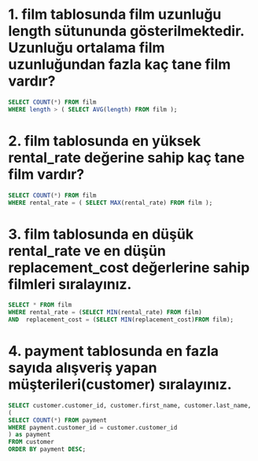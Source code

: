 # 1. film tablosunda film uzunluğu length sütununda gösterilmektedir. Uzunluğu ortalama film uzunluğundan fazla kaç tane film vardır?
```SQL
SELECT COUNT(*) FROM film
WHERE length > ( SELECT AVG(length) FROM film );
```
# 2. film tablosunda en yüksek rental_rate değerine sahip kaç tane film vardır?
```SQL
SELECT COUNT(*) FROM film
WHERE rental_rate = ( SELECT MAX(rental_rate) FROM film );
```
# 3. film tablosunda en düşük rental_rate ve en düşün replacement_cost değerlerine sahip filmleri sıralayınız.
```SQL
SELECT * FROM film
WHERE rental_rate = (SELECT MIN(rental_rate) FROM film) 
AND  replacement_cost = (SELECT MIN(replacement_cost)FROM film);
```
# 4. payment tablosunda en fazla sayıda alışveriş yapan müşterileri(customer) sıralayınız.
```SQL
SELECT customer.customer_id, customer.first_name, customer.last_name,  
(
SELECT COUNT(*) FROM payment
WHERE payment.customer_id = customer.customer_id
) as payment
FROM customer
ORDER BY payment DESC;
```